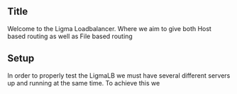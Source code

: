 ## Title 
Welcome to the Ligma Loadbalancer. Where we aim to give both Host based routing as well as File based routing


## Setup
In order to properly test the LigmaLB we must have several different servers up and running at the same time. To achieve this we 
